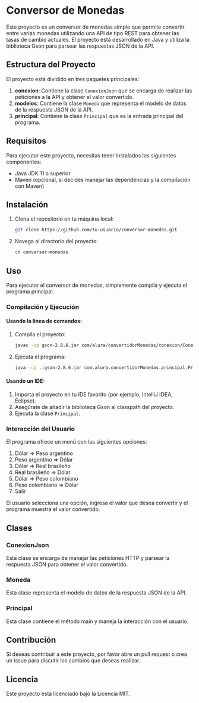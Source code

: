 # Conversor de Monedas

Este proyecto es un conversor de monedas simple que permite convertir entre varias monedas utilizando una API de tipo REST para obtener las tasas de cambio actuales. El proyecto está desarrollado en Java y utiliza la biblioteca Gson para parsear las respuestas JSON de la API.

## Estructura del Proyecto

El proyecto está dividido en tres paquetes principales:

1. **conexion**: Contiene la clase `ConexionJson` que se encarga de realizar las peticiones a la API y obtener el valor convertido.
2. **modelos**: Contiene la clase `Moneda` que representa el modelo de datos de la respuesta JSON de la API.
3. **principal**: Contiene la clase `Principal` que es la entrada principal del programa.

## Requisitos

Para ejecutar este proyecto, necesitas tener instalados los siguientes componentes:

- Java JDK 11 o superior
- Maven (opcional, si decides manejar las dependencias y la compilación con Maven)

## Instalación

1. Clona el repositorio en tu máquina local:
    ```sh
    git clone https://github.com/tu-usuario/conversor-monedas.git
    ```
2. Navega al directorio del proyecto:
    ```sh
    cd conversor-monedas
    ```

## Uso

Para ejecutar el conversor de monedas, simplemente compila y ejecuta el programa principal.

### Compilación y Ejecución

#### Usando la línea de comandos:

1. Compila el proyecto:
    ```sh
    javac -cp gson-2.8.6.jar com/alura/convertidorMonedas/conexion/ConexionJson.java com/alura/convertidorMonedas/modelos/Moneda.java com/alura/convertidorMonedas/principal/Principal.java
    ```

2. Ejecuta el programa:
    ```sh
    java -cp .:gson-2.8.6.jar com.alura.convertidorMonedas.principal.Principal
    ```

#### Usando un IDE:

1. Importa el proyecto en tu IDE favorito (por ejemplo, IntelliJ IDEA, Eclipse).
2. Asegúrate de añadir la biblioteca Gson al classpath del proyecto.
3. Ejecuta la clase `Principal`.

### Interacción del Usuario

El programa ofrece un menú con las siguientes opciones:

1. Dólar => Peso argentino
2. Peso argentino => Dólar
3. Dólar => Real brasileño
4. Real brasileño => Dólar
5. Dólar => Peso colombiano
6. Peso colombiano => Dólar
7. Salir

El usuario selecciona una opción, ingresa el valor que desea convertir y el programa muestra el valor convertido.

## Clases

###  ConexionJson

Esta clase se encarga de manejar las peticiones HTTP y parsear la respuesta JSON para obtener el valor convertido.

###  Moneda

Esta clase representa el modelo de datos de la respuesta JSON de la API.

###  Principal

Esta clase contiene el método main y maneja la interacción con el usuario.

## Contribución

Si deseas contribuir a este proyecto, por favor abre un pull request o crea un issue para discutir los cambios que deseas realizar.

## Licencia

Este proyecto está licenciado bajo la Licencia MIT.

